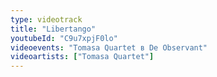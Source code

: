 ```yaml
---
type: videotrack
title: "Libertango"
youtubeId: "C9u7xpjF0lo"
videoevents: "Tomasa Quartet в De Observant"
videoartists: ["Tomasa Quartet"]
---
```

